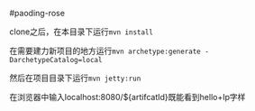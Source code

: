 #paoding-rose

clone之后，在本目录下运行`mvn install`

在需要建力新项目的地方运行`mvn archetype:generate -DarchetypeCatalog=local`

然后在项目目录下运行`mvn jetty:run`

在浏览器中输入localhost:8080/${artifcatId}既能看到hello+Ip字样

